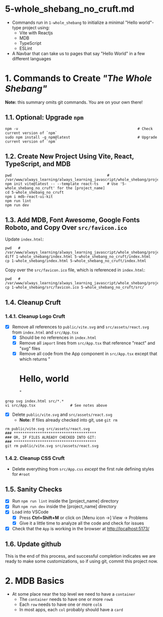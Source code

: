 
# 5-whole_shebang_no_cruft.md

- Commands run in `1-whole_shebang` to initialize a minimal "Hello world"-type project using:
  - Vite with Reactjs
  - MDB
  - TypeScript
  - ESLint
- A Navbar that can take us to pages that say "Hello World" in a few different languages

# 1. Commands to Create *"The Whole Shebang"*

**Note:** this summary omits git commands.  You are on your own there!

## 1.1. Optional: Upgrade `npm`

```
npm -v                                                       # Check current version of `npm`
sudo npm install -g npm@latest                               # Upgrade current version of `npm`
```

## 1.2. Create New Project Using Vite, React, TypeScript, and MDB

```
pwd                                            # /var/www/always_learning/always_learning_javascript/whole_shebang/projects
npm init vite@latest -- --template react-ts    # Use '5-whole_shebang_no_cruft' for the [project_name]
cd 5-whole_shebang_no_cruft
npm i mdb-react-ui-kit
npm run lint
npm run dev
```

## 1.3. Add MDB, Font Awesome, Google Fonts Roboto, and Copy Over `src/favicon.ico`

Update `index.html`:

```
pwd   # /var/www/always_learning/always_learning_javascript/whole_shebang/projects
diff 1-whole_shebang/index.html 5-whole_shebang_no_cruft/index.html
cp 1-whole_shebang/index.html 5-whole_shebang_no_cruft/index.html
```

Copy over the `src/favicon.ico` file, which is referenced in `index.html`:

```
pwd   # /var/www/always_learning/always_learning_javascript/whole_shebang/projects/
cp 1-whole_shebang/src/favicon.ico 5-whole_shebang_no_cruft/src/
```

## 1.4. Cleanup Cruft

### 1.4.1. Cleanup Logo Cruft

- [x] Remove all references to `public/vite.svg` and `src/assets/react.svg` from `index.html` and `src/App.tsx`
  - [x] Should be no references in `index.html`
  - [x] Remove all `import` lines from `src/App.tsx` that reference "react" and "svg" files
  - [x] Remove all code from the App component in `src/App.tsx` except that which returns "<h1>Hello, world</h1>"

```
grep svg index.html src/*.*
vi src/App.tsx                # See notes above
```

- [x] Delete `public/vite.svg` and `src/assets/react.svg`
  - **Note:** If files already checked into git, use `git rm`

```
rm public/vite.svg src/assets/react.svg
### **************************************
### OR, IF FILES ALREADY CHECKED INTO GIT:
### **************************************
git rm public/vite.svg src/assets/react.svg
```

### 1.4.2. Cleanup CSS Cruft

- Delete everything from `src/App.css` *except* the first rule defining styles for `#root`


## 1.5. Sanity Checks

- [x] Run `npm run lint` inside the [project_name] directory
- [x] Run `npm run dev` inside the [project_name] directory
- [x] Load into VSCode
  - [x] Press **Ctrl+Shift+M** or click on [Menu icon ->] View -> Problems
  - [x] Give it a little time to analyze all the code and check for issues
- [x] Check that the `App` is working in the browser at [http://localhost:5173/](http://localhost:5173/)

## 1.6. Update github

This is the end of this process, and successful completion indicates we are ready to make some customizations,
so if using git, commit this project now.

# 2. MDB Basics

- At some place near the top level we need to have a `container`
  - The `container` needs to have one or more `row`s
  - Each `row` needs to have one or more `col`s
  - In most apps, each `col` probably should have a `card`

